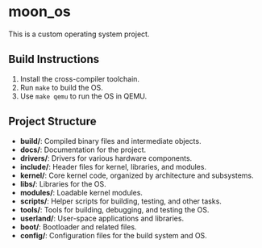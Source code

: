 # moon_os

This is a custom operating system project.

## Build Instructions

1. Install the cross-compiler toolchain.
2. Run `make` to build the OS.
3. Use `make qemu` to run the OS in QEMU.

## Project Structure

- **build/**: Compiled binary files and intermediate objects.
- **docs/**: Documentation for the project.
- **drivers/**: Drivers for various hardware components.
- **include/**: Header files for kernel, libraries, and modules.
- **kernel/**: Core kernel code, organized by architecture and subsystems.
- **libs/**: Libraries for the OS.
- **modules/**: Loadable kernel modules.
- **scripts/**: Helper scripts for building, testing, and other tasks.
- **tools/**: Tools for building, debugging, and testing the OS.
- **userland/**: User-space applications and libraries.
- **boot/**: Bootloader and related files.
- **config/**: Configuration files for the build system and OS.